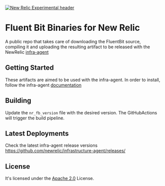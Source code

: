 [![New Relic Experimental header](https://github.com/newrelic/open-source-office/raw/master/examples/categories/images/Experimental.png)](https://github.com/newrelic/open-source-office/blob/master/examples/categories/index.md#category-new-relic-experimental)

# Fluent Bit Binaries for New Relic

A public repo that takes care of downloading the FluentBit source, compiling it and uploading the resulting artifact to be released with the NewRelic [infra-agent](https://github.com/newrelic/infrastructure-agent)

## Getting Started

These artifacts are aimed to be used with the infra-agent. In order to install, follow the infra-agent [documentation](https://docs.newrelic.com/docs/logs/enable-log-management-new-relic/enable-log-monitoring-new-relic/forward-your-logs-using-infrastructure-agent/)

## Building

Update the `nr_fb_version` file with the desired version. The GitHubActions will trigger the build pipeline.

## Latest Deployments

Check the latest infra-agent release versions https://github.com/newrelic/infrastructure-agent/releases/

## License
It's licensed under the [Apache 2.0](http://apache.org/licenses/LICENSE-2.0.txt) License.
